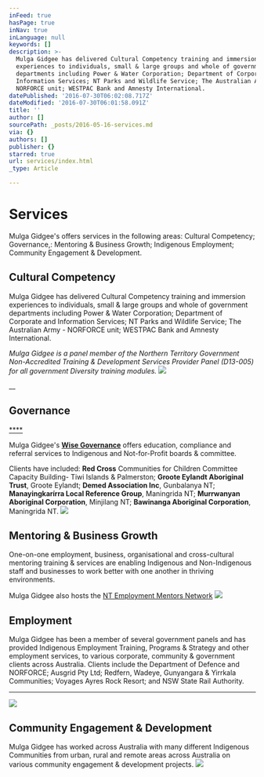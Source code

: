 ```yaml
---
inFeed: true
hasPage: true
inNav: true
inLanguage: null
keywords: []
description: >-
  Mulga Gidgee has delivered Cultural Competency training and immersion
  experiences to individuals, small & large groups and whole of government
  departments including Power & Water Corporation; Department of Corporate and
  Information Services; NT Parks and Wildlife Service; The Australian Army -
  NORFORCE unit; WESTPAC Bank and Amnesty International. 
datePublished: '2016-07-30T06:02:08.717Z'
dateModified: '2016-07-30T06:01:58.091Z'
title: ''
author: []
sourcePath: _posts/2016-05-16-services.md
via: {}
authors: []
publisher: {}
starred: true
url: services/index.html
_type: Article

---
```

# Services

Mulga Gidgee's offers services in the following areas: Cultural Competency; Governance,: Mentoring & Business Growth; Indigenous Employment; Community Engagement & Development.

## Cultural Competency

Mulga Gidgee has delivered Cultural Competency training and immersion experiences to individuals, small & large groups and whole of government departments including Power & Water Corporation; Department of Corporate and Information Services; NT Parks and Wildlife Service; The Australian Army - NORFORCE unit; WESTPAC Bank and Amnesty International. 

_Mulga Gidgee is a panel member of the Northern Territory Government Non-Accredited Training & Development Services Provider Panel (D13-005) for all government Diversity training modules._
![](https://the-grid-user-content.s3-us-west-2.amazonaws.com/c870aae5-f529-4ea9-a21a-0138cdc590ba.jpg)

__

## Governance

[****][0]

Mulga Gidgee's [**Wise Governance**][0] offers education, compliance and referral services to Indigenous and Not-for-Profit boards & committee.

Clients have included: **Red Cross** Communities for Children Committee Capacity Building- Tiwi Islands & Palmerston; **Groote Eylandt Aboriginal Trust**, Groote Eylandt; **Demed Association Inc**, Gunbalanya NT; **Manayingkarírra Local Reference Group**, Maningrida NT; **Murrwanyan Aboriginal Corporation**, Minjilang NT; **Bawinanga Aboriginal Corporation**, Maningrida NT.
![](https://the-grid-user-content.s3-us-west-2.amazonaws.com/cbae3a43-e2db-4be3-90cf-98047190089b.jpg)

## Mentoring & Business Growth

One-on-one employment, business, organisational and cross-cultural mentoring training & services are enabling Indigenous and Non-Indigenous staff and businesses to work better with one another in thriving environments. 

Mulga Gidgee also hosts the [NT Employment Mentors Network][1]
![](https://the-grid-user-content.s3-us-west-2.amazonaws.com/5ebc029e-7dbe-4bed-9f7b-003a4110bb1b.jpg)

## Employment

Mulga Gidgee has been a member of several government panels and has provided Indigenous Employment Training, Programs & Strategy and other employment services, to various corporate, community & government clients across Australia. Clients include the Department of Defence and NORFORCE; Ausgrid Pty Ltd; Redfern, Wadeye, Gunyangara & Yirrkala Communities; Voyages Ayres Rock Resort; and NSW State Rail Authority.

****
![](https://the-grid-user-content.s3-us-west-2.amazonaws.com/6ec672b4-c064-4ee6-8d99-121711c1201e.jpg)

## Community Engagement & Development

Mulga Gidgee has worked across Australia with many different Indigenous Communities from urban, rural and remote areas across Australia on various community engagement & development projects.
![](https://the-grid-user-content.s3-us-west-2.amazonaws.com/429cb4ca-26b1-4544-ab93-c4c423a37949.jpg)

[0]: http://www.wisegovernance.com.au/
[1]: http://www.mentornt.net.au/